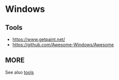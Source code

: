 
# Windows 

## Tools

- https://www.getpaint.net/
- https://github.com/Awesome-Windows/Awesome

## MORE

See also [tools](https://github.com/pegaltier/utils-dev/blob/master/utils-tools.md)